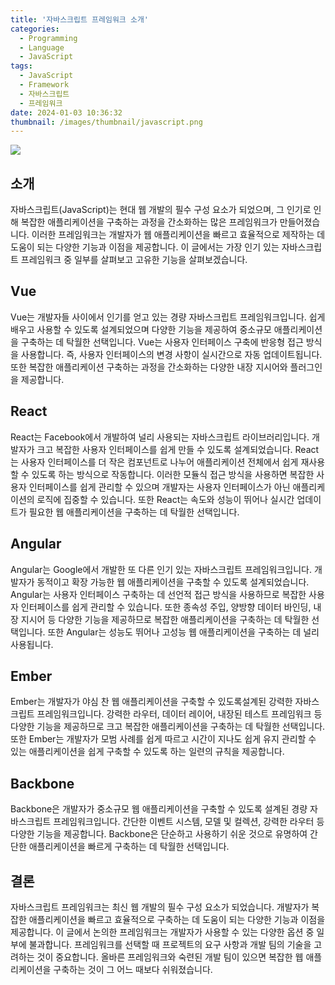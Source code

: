 ```yaml
---
title: '자바스크립트 프레임워크 소개'
categories:
  - Programming
  - Language
  - JavaScript
tags:
  - JavaScript
  - Framework
  - 자바스크립트
  - 프레임워크
date: 2024-01-03 10:36:32
thumbnail: /images/thumbnail/javascript.png
---
```


![](/images/thumbnail/javascript.png)

## 소개

자바스크립트(JavaScript)는 현대 웹 개발의 필수 구성 요소가 되었으며, 그 인기로 인해 복잡한 애플리케이션을 구축하는 과정을 간소화하는 많은 프레임워크가 만들어졌습니다. 이러한 프레임워크는 개발자가 웹 애플리케이션을 빠르고 효율적으로 제작하는 데 도움이 되는 다양한 기능과 이점을 제공합니다. 이 글에서는 가장 인기 있는 자바스크립트 프레임워크 중 일부를 살펴보고 고유한 기능을 살펴보겠습니다.

## Vue

Vue는 개발자들 사이에서 인기를 얻고 있는 경량 자바스크립트 프레임워크입니다. 쉽게 배우고 사용할 수 있도록 설계되었으며 다양한 기능을 제공하여 중소규모 애플리케이션을 구축하는 데 탁월한 선택입니다. Vue는 사용자 인터페이스 구축에 반응형 접근 방식을 사용합니다. 즉, 사용자 인터페이스의 변경 사항이 실시간으로 자동 업데이트됩니다. 또한 복잡한 애플리케이션 구축하는 과정을 간소화하는 다양한 내장 지시어와 플러그인을 제공합니다.

## React

React는 Facebook에서 개발하여 널리 사용되는 자바스크립트 라이브러리입니다. 개발자가 크고 복잡한 사용자 인터페이스를 쉽게 만들 수 있도록 설계되었습니다. React는 사용자 인터페이스를 더 작은 컴포넌트로 나누어 애플리케이션 전체에서 쉽게 재사용할 수 있도록 하는 방식으로 작동합니다. 이러한 모듈식 접근 방식을 사용하면 복잡한 사용자 인터페이스를 쉽게 관리할 수 있으며 개발자는 사용자 인터페이스가 아닌 애플리케이션의 로직에 집중할 수 있습니다. 또한 React는 속도와 성능이 뛰어나 실시간 업데이트가 필요한 웹 애플리케이션을 구축하는 데 탁월한 선택입니다.

## Angular

Angular는 Google에서 개발한 또 다른 인기 있는 자바스크립트 프레임워크입니다. 개발자가 동적이고 확장 가능한 웹 애플리케이션을 구축할 수 있도록 설계되었습니다. Angular는 사용자 인터페이스 구축하는 데 선언적 접근 방식을 사용하므로 복잡한 사용자 인터페이스를 쉽게 관리할 수 있습니다. 또한 종속성 주입, 양방향 데이터 바인딩, 내장 지시어 등 다양한 기능을 제공하므로 복잡한 애플리케이션을 구축하는 데 탁월한 선택입니다. 또한 Angular는 성능도 뛰어나 고성능 웹 애플리케이션을 구축하는 데 널리 사용됩니다.

## Ember

Ember는 개발자가 야심 찬 웹 애플리케이션을 구축할 수 있도록설계된 강력한 자바스크립트 프레임워크입니다. 강력한 라우터, 데이터 레이어, 내장된 테스트 프레임워크 등 다양한 기능을 제공하므로 크고 복잡한 애플리케이션을 구축하는 데 탁월한 선택입니다. 또한 Ember는 개발자가 모범 사례를 쉽게 따르고 시간이 지나도 쉽게 유지 관리할 수 있는 애플리케이션을 쉽게 구축할 수 있도록 하는 일련의 규칙을 제공합니다.

## Backbone

Backbone은 개발자가 중소규모 웹 애플리케이션을 구축할 수 있도록 설계된 경량 자바스크립트 프레임워크입니다. 간단한 이벤트 시스템, 모델 및 컬렉션, 강력한 라우터 등 다양한 기능을 제공합니다. Backbone은 단순하고 사용하기 쉬운 것으로 유명하여 간단한 애플리케이션을 빠르게 구축하는 데 탁월한 선택입니다.

## 결론

자바스크립트 프레임워크는 최신 웹 개발의 필수 구성 요소가 되었습니다. 개발자가 복잡한 애플리케이션을 빠르고 효율적으로 구축하는 데 도움이 되는 다양한 기능과 이점을 제공합니다. 이 글에서 논의한 프레임워크는 개발자가 사용할 수 있는 다양한 옵션 중 일부에 불과합니다. 프레임워크를 선택할 때 프로젝트의 요구 사항과 개발 팀의 기술을 고려하는 것이 중요합니다. 올바른 프레임워크와 숙련된 개발 팀이 있으면 복잡한 웹 애플리케이션을 구축하는 것이 그 어느 때보다 쉬워졌습니다.
